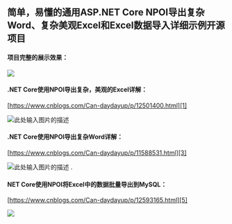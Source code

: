 ## 简单，易懂的通用ASP.NET Core NPOI导出复杂Word、复杂美观Excel和Excel数据导入详细示例开源项目

#### 项目完整的展示效果：

![](https://blog-static.cnblogs.com/files/Can-daydayup/%E5%AE%8C%E6%95%B4%E7%9A%84%E5%AE%9E%E4%BE%8B%E5%9B%BE%E7%89%87.gif)

#### .NET Core使用NPOI导出复杂，美观的Excel详解：

[https://www.cnblogs.com/Can-daydayup/p/12501400.html][1]

![此处输入图片的描述][2]


#### .NET Core使用NPOI导出复杂Word详解：

[https://www.cnblogs.com/Can-daydayup/p/11588531.html][3]

![此处输入图片的描述][4]
.

#### NET Core使用NPOI将Excel中的数据批量导出到MySQL：

[https://www.cnblogs.com/Can-daydayup/p/12593165.html][5]

![](https://img2020.cnblogs.com/blog/1336199/202009/1336199-20200909010339493-1716062953.gif)


  [1]: https://www.cnblogs.com/Can-daydayup/p/12501400.html
  [2]: https://img2020.cnblogs.com/blog/1336199/202003/1336199-20200329180010645-732738529.png
  [3]: https://www.cnblogs.com/Can-daydayup/p/11588531.html
  [4]: https://img2020.cnblogs.com/blog/1336199/202003/1336199-20200325024705731-1848326173.png
  [5]: https://www.cnblogs.com/Can-daydayup/p/12593165.html
